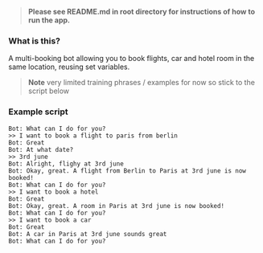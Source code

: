 > **Please see README.md in root directory for instructions of how to run the app.**

### What is this?

A multi-booking bot allowing you to book flights, car and hotel room in the same location, reusing set variables. 

> **Note** very limited training phrases / examples for now so stick to the script below

### Example script

```text
Bot: What can I do for you?
>> I want to book a flight to paris from berlin
Bot: Great
Bot: At what date?
>> 3rd june
Bot: Alright, flighy at 3rd june
Bot: Okay, great. A flight from Berlin to Paris at 3rd june is now booked!
Bot: What can I do for you?
>> I want to book a hotel
Bot: Great
Bot: Okay, great. A room in Paris at 3rd june is now booked!
Bot: What can I do for you?
>> I want to book a car
Bot: Great
Bot: A car in Paris at 3rd june sounds great
Bot: What can I do for you?
```
